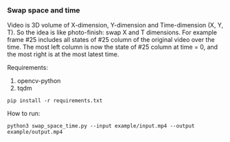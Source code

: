### Swap space and time

Video is 3D volume of X-dimension, Y-dimension and Time-dimension (X, Y, T).
So the idea is like photo-finish: swap X and T dimensions.
For example frame #25 includes all states of #25 column of the original video over the time.
The most left column is now the state of #25 column at time = 0, and the most right is at the most latest time.
  
Requirements:
1. opencv-python
2. tqdm

`pip install -r requirements.txt`

How to run:

`python3 swap_space_time.py --input example/input.mp4 --output example/output.mp4`